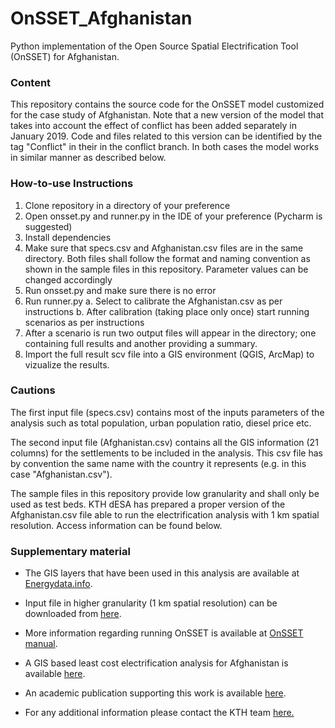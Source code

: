 # OnSSET_Afghanistan

Python implementation of the Open Source Spatial Electrification Tool (OnSSET) for Afghanistan.

### Content

This repository contains the source code for the OnSSET model customized for the case study of Afghanistan. Note that a new version of the model that takes into account the effect of conflict has been added separately in January 2019. Code and files related to this version can be identified by the tag "Conflict" in their in the conflict branch. In both cases the model works in similar manner as described below.

### How-to-use Instructions 

1. Clone repository in a directory of your preference
2. Open onsset.py and runner.py in the IDE of your preference (Pycharm is suggested)
3. Install dependencies
4. Make sure that specs.csv and Afghanistan.csv files are in the same directory. Both files shall follow the format and naming convention as shown in the sample files in this repository. Parameter values can be changed accordingly
4. Run onsset.py and make sure there is no error
5. Run runner.py
  a. Select to calibrate the Afghanistan.csv as per instructions
  b. After calibration (taking place only once) start running scenarios as per instructions
5. After a scenario is run two output files will appear in the directory; one containing full results and another providing a summary.
6. Import the full result scv file into a GIS environment (QGIS, ArcMap) to vizualize the results.

### Cautions

The first input file (specs.csv) contains most of the inputs parameters of the analysis such as total population, urban population ratio, diesel price etc.

The second input file (Afghanistan.csv) contains all the GIS information (21 columns) for the settlements to be included in the analysis. This csv file has by convention the same name with the country it represents (e.g. in this case "Afghanistan.csv").

The sample files in this repository provide low granularity and shall only be used as test beds. KTH dESA has prepared a proper version of the Afghanistan.csv file able to run the electrification analysis with 1 km spatial resolution. Access information can be found below.

### Supplementary material

- The GIS layers that have been used in this analysis are available at [Energydata.info](https://energydata.info/).
- Input file in higher granularity (1 km spatial resolution) can be downloaded from [here](https://drive.google.com/drive/folders/1ejRtY2CHmlXWYkV4NBjsgkC8BXJxFiSz?usp=sharing).
- More information regarding running OnSSET is available at [OnSSET manual](https://onsset-manual.readthedocs.io/en/latest/).
- A GIS based least cost electrification analysis for Afghanistan is available [here](https://energypedia.info/wiki/File:A_GIS_approach_to_electrification_planning_in_Afghanistan.pdf).
- An academic publication supporting this work is available [here](tbu).

- For any additional information please contact the KTH team [here.](http://www.onsset.org/contact--forum.html)
